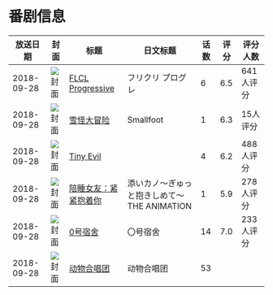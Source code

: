 # 番剧信息

|放送日期|封面|标题|日文标题|话数|评分|评分人数|
|---|---|---|---|---|---|---|
|2018-09-28|![封面](https://lain.bgm.tv/pic/cover/c/44/40/175399_9qA5O.jpg)|[FLCL Progressive](https://bangumi.tv/subject/175399)|フリクリ プログレ|6|6.5|641人评分|
|2018-09-28|![封面](https://lain.bgm.tv/pic/cover/c/98/18/249628_j4zs9.jpg)|[雪怪大冒险](https://bangumi.tv/subject/249628)|Smallfoot|1|6.3|15人评分|
|2018-09-28|![封面](https://bangumi.tv/img/no_icon_subject.png)|[Tiny Evil](https://bangumi.tv/subject/252461)||4|6.2|488人评分|
|2018-09-28|![封面](https://bangumi.tv/img/no_icon_subject.png)|[陪睡女友：紧紧抱着你](https://bangumi.tv/subject/252623)|添いカノ～ぎゅっと抱きしめて～ THE ANIMATION|1|5.9|278人评分|
|2018-09-28|![封面](https://lain.bgm.tv/pic/cover/c/a1/e1/262543_APomP.jpg)|[0号宿舍](https://bangumi.tv/subject/262543)|〇号宿舍|14|7.0|233人评分|
|2018-09-28|![封面](https://lain.bgm.tv/pic/cover/c/7d/22/262826_39233.jpg)|[动物合唱团](https://bangumi.tv/subject/262826)|动物合唱团|53|||
